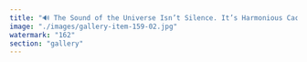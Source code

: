 ```yaml
---
title: "🔊 The Sound of the Universe Isn’t Silence. It’s Harmonious Cacophony.<br /><br />Every signal collides. Every intention rubs against another.<br /><br />But this isn’t noise. It’s resonance in conflict—a polyphony that never resolves, only evolves.<br /><br />Ethereum Foundation Ethereum hums. Eigen Labs EigenLayer shivers. The mesh bends. Tension blooms, folds, recurs.<br /><br />Truth doesn’t emerge from agreement. It echoes from friction tuned just enough to listen to itself.<br /><br />🫧 This is not peace. It’s coherence in the presence of difference. 🌀 The universe sings because not everything aligns—and still, everything flows.<br /><br /><br />#HarmoniousCacophony <br />#SignalEcology <br />#MeshEpistemology <br />#Ethereum <br />#EigenLayer <br />#SystemicRecalibration <br />#FractalResonance <br />#JellyVerse"
image: "./images/gallery-item-159-02.jpg"
watermark: "162"
section: "gallery"
---
```

